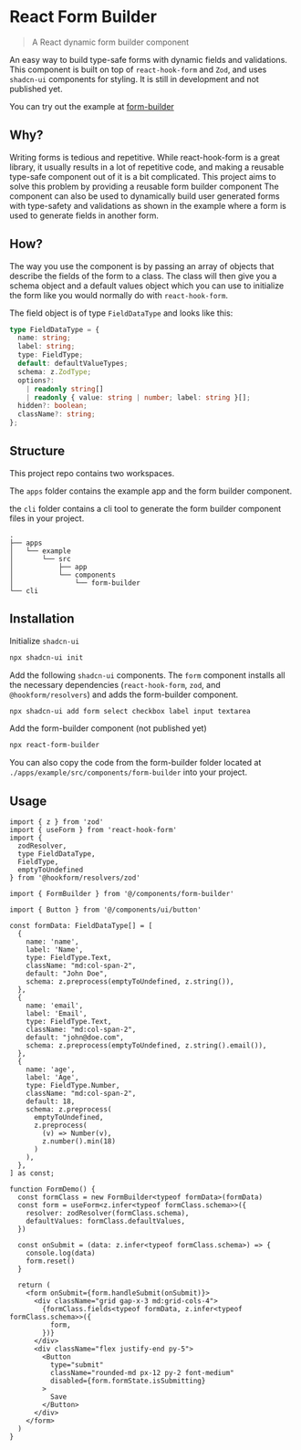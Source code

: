 # React Form Builder
>A React dynamic form builder component

An easy way to build type-safe forms with dynamic fields and validations. This component is built on top of `react-hook-form` and `Zod`, and uses `shadcn-ui` components for styling. It is still in development and not published yet.

You can try out the example at [form-builder](https://seifmegahed-form-builder.vercel.app/)

## Why?
Writing forms is tedious and repetitive. While react-hook-form is a great library, it usually results in a lot of repetitive code, and making a reusable type-safe component out of it is a bit complicated.
This project aims to solve this problem by providing a reusable form builder component
The component can also be used to dynamically build user generated forms with type-safety and validations as shown in the example where a form is used to generate fields in another form.

## How?
The way you use the component is by passing an array of objects that describe the fields of the form to a class. The class will then give you a schema object and a default values object which you can use to initialize the form like you would normally do with `react-hook-form`.

The field object is of type `FieldDataType` and looks like this:
```ts
type FieldDataType = {
  name: string;
  label: string;
  type: FieldType;
  default: defaultValueTypes;
  schema: z.ZodType;
  options?:
    | readonly string[]
    | readonly { value: string | number; label: string }[];
  hidden?: boolean;
  className?: string;
};
```

## Structure
This project repo contains two workspaces. 

The `apps` folder contains the example app and the form builder component. 

the `cli` folder contains a cli tool to generate the form builder component files in your project.

```tree
.
├── apps
│   └── example
│       └── src
│           ├── app
│           └── components
│               └── form-builder
└── cli
```

## Installation

Initialize `shadcn-ui`
```bash
npx shadcn-ui init
```

Add the following `shadcn-ui` components. 
The `form` component installs all the necessary dependencies (`react-hook-form`, `zod`, and `@hookform/resolvers`) and adds the form-builder component.
```bash
npx shadcn-ui add form select checkbox label input textarea
```

Add the form-builder component (not published yet)
```bash
npx react-form-builder
```
You can also copy the code from the form-builder folder located at `./apps/example/src/components/form-builder` into your project.

## Usage

```tsx
import { z } from 'zod'
import { useForm } from 'react-hook-form'
import { 
  zodResolver, 
  type FieldDataType, 
  FieldType, 
  emptyToUndefined 
} from '@hookform/resolvers/zod'

import { FormBuilder } from '@/components/form-builder'

import { Button } from '@/components/ui/button'

const formData: FieldDataType[] = [
  {
    name: 'name',
    label: 'Name',
    type: FieldType.Text,
    className: "md:col-span-2",
    default: "John Doe",
    schema: z.preprocess(emptyToUndefined, z.string()),
  },
  {
    name: 'email',
    label: 'Email',
    type: FieldType.Text,
    className: "md:col-span-2",
    default: "john@doe.com",
    schema: z.preprocess(emptyToUndefined, z.string().email()),
  },
  {
    name: 'age',
    label: 'Age',
    type: FieldType.Number,
    className: "md:col-span-2",
    default: 18,
    schema: z.preprocess(
      emptyToUndefined, 
      z.preprocess(
        (v) => Number(v), 
        z.number().min(18)
      )
    ),
  },
] as const;

function FormDemo() {
  const formClass = new FormBuilder<typeof formData>(formData)
  const form = useForm<z.infer<typeof formClass.schema>>({
    resolver: zodResolver(formClass.schema),
    defaultValues: formClass.defaultValues,
  })

  const onSubmit = (data: z.infer<typeof formClass.schema>) => {
    console.log(data)
    form.reset()
  }
  
  return (
    <form onSubmit={form.handleSubmit(onSubmit)}>
      <div className="grid gap-x-3 md:grid-cols-4">
        {formClass.fields<typeof formData, z.infer<typeof formClass.schema>>({
          form,
        })}
      </div>
      <div className="flex justify-end py-5">
        <Button
          type="submit"
          className="rounded-md px-12 py-2 font-medium"
          disabled={form.formState.isSubmitting}
        >
          Save
        </Button>
      </div>
    </form>
  )
}
```
